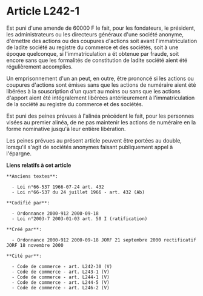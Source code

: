 # Article L242-1

Est puni d'une amende de 60000 F le fait, pour les fondateurs, le président, les administrateurs ou les directeurs généraux
d'une société anonyme, d'émettre des actions ou des coupures d'actions soit avant l'immatriculation de ladite société au
registre du commerce et des sociétés, soit à une époque quelconque, si l'immatriculation a ét obtenue par fraude, soit encore
sans que les formalités de constitution de ladite société aient été régulièrement accomplies.

Un emprisonnement d'un an peut, en outre, être prononcé si les actions ou coupures d'actions sont émises sans que les actions
de numéraire aient été libérées à la souscription d'un quart au moins ou sans que les actions d'apport aient été
intégralement libérées antérieurement à l'immatriculation de la société au registre du commerce et des sociétés.

Est puni des peines prévues à l'alinéa précédent le fait, pour les personnes visées au premier alinéa, de ne pas maintenir
les actions de numéraire en la forme nominative jusqu'à leur entière libération.

Les peines prévues au présent article peuvent être portées au double, lorsqu'il s'agit de sociétés anonymes faisant
publiquement appel à l'épargne.

**Liens relatifs à cet article**

	**Anciens textes**:

	  - Loi n°66-537 1966-07-24 art. 432
	  - Loi n°66-537 du 24 juillet 1966 - art. 432 (Ab)

	**Codifié par**:

	  - Ordonnance 2000-912 2000-09-18
	  - Loi n°2003-7 2003-01-03 art. 50 I (ratification)

	**Créé par**:

	  - Ordonnance 2000-912 2000-09-18 JORF 21 septembre 2000 rectificatif JORF 18 novembre 2000

	**Cité par**:

	  - Code de commerce - art. L242-30 (V)
	  - Code de commerce - art. L243-1 (V)
	  - Code de commerce - art. L244-1 (V)
	  - Code de commerce - art. L244-5 (V)
	  - Code de commerce - art. L246-2 (V)
